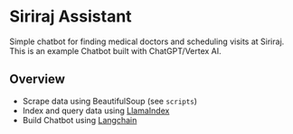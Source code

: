 # Siriraj Assistant

Simple chatbot for finding medical doctors and scheduling visits at Siriraj. 
This is an example Chatbot built with ChatGPT/Vertex AI.

## Overview

- Scrape data using BeautifulSoup (see `scripts`)
- Index and query data using [LlamaIndex](https://www.llamaindex.ai/)
- Build Chatbot using [Langchain](https://www.langchain.com/)
